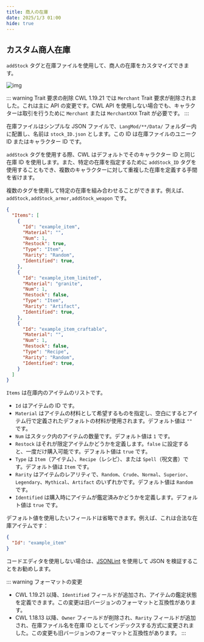 ```yaml
---
title: 商人の在庫
date: 2025/1/3 01:00
hide: true
---
```


## カスタム商人在庫

`addStock` タグと在庫ファイルを使用して、商人の在庫をカスタマイズできます。

![img](https://i.postimg.cc/59gzM54K/image.png)

::: warning Trait 要求の削除
CWL 1.19.21 では `Merchant` Trait 要求が削除されました。これは主に API の変更です。CWL API を使用しない場合でも、キャラクターは取引を行うために `Merchant` または `MerchantXXX` Trait が必要です。
:::

在庫ファイルはシンプルな JSON ファイルで、`LangMod/**/Data/` フォルダー内に配置し、名前は `stock_ID.json` とします。この ID は在庫ファイルのユニーク ID またはキャラクター ID です。

`addStock` タグを使用する際、CWL はデフォルトでそのキャラクター ID と同じ在庫 ID を使用します。また、特定の在庫を指定するために `addStock_ID` タグを使用することもでき、複数のキャラクターに対して重複した在庫を定義する手間を省けます。

複数のタグを使用して特定の在庫を組み合わせることができます。例えば、`addStock,addStock_armor,addStock_weapon` です。

```json
{
  "Items": [
    {
      "Id": "example_item",
      "Material": "",
      "Num": 1,
      "Restock": true,
      "Type": "Item",
      "Rarity": "Random",
      "Identified": true,
    },
    {
      "Id": "example_item_limited",
      "Material": "granite",
      "Num": 1,
      "Restock": false,
      "Type": "Item",
      "Rarity": "Artifact",
      "Identified": true,
    },
    {
      "Id": "example_item_craftable",
      "Material": "",
      "Num": 1,
      "Restock": false,
      "Type": "Recipe",
      "Rarity": "Random",
      "Identified": true,
    }
  ]
}
```


`Items` は在庫内のアイテムのリストです。

+ `Id` はアイテムの ID です。
+ `Material` はアイテムの材料として希望するものを指定し、空白にするとアイテム行で定義されたデフォルトの材料が使用されます。デフォルト値は `""` です。
+ `Num` はスタック内のアイテムの数量です。デフォルト値は `1` です。
+ `Restock` はそれが限定アイテムかどうかを定義します。`false` に設定すると、一度だけ購入可能です。デフォルト値は `true` です。
+ `Type` は `Item`（アイテム）、`Recipe`（レシピ）、または `Spell`（呪文書）です。デフォルト値は `Item` です。
+ `Rarity` はアイテムのレアリティで、`Random`、`Crude`、`Normal`、`Superior`、`Legendary`、`Mythical`、`Artifact` のいずれかです。デフォルト値は `Random` です。
+ `Identified` は購入時にアイテムが鑑定済みかどうかを定義します。デフォルト値は `true` です。

デフォルト値を使用したいフィールドは省略できます。例えば、これは合法な在庫アイテムです：
```json
{
  "Id": "example_item"
}
```

コードエディタを使用しない場合は、[JSONLint](https://jsonlint.com/) を使用して JSON を検証することをお勧めします。

::: warning フォーマットの変更
+ CWL 1.19.21 以降、`Identified` フィールドが追加され、アイテムの鑑定状態を定義できます。この変更は旧バージョンのフォーマットと互換性があります。
+ CWL 1.18.13 以降、`Owner` フィールドが削除され、`Rarity` フィールドが追加され、在庫ファイル名を在庫 ID としてインデックスする方式に変更されました。この変更も旧バージョンのフォーマットと互換性があります。
:::
